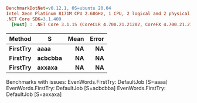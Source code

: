``` ini

BenchmarkDotNet=v0.12.1, OS=ubuntu 20.04
Intel Xeon Platinum 8171M CPU 2.60GHz, 1 CPU, 2 logical and 2 physical cores
.NET Core SDK=3.1.409
  [Host] : .NET Core 3.1.15 (CoreCLR 4.700.21.21202, CoreFX 4.700.21.21402), X64 RyuJIT


```
|   Method |       S | Mean | Error |
|--------- |-------- |-----:|------:|
| **FirstTry** |    **aaaa** |   **NA** |    **NA** |
| **FirstTry** | **acbcbba** |   **NA** |    **NA** |
| **FirstTry** |  **axxaxa** |   **NA** |    **NA** |

Benchmarks with issues:
  EvenWords.FirstTry: DefaultJob [S=aaaa]
  EvenWords.FirstTry: DefaultJob [S=acbcbba]
  EvenWords.FirstTry: DefaultJob [S=axxaxa]
